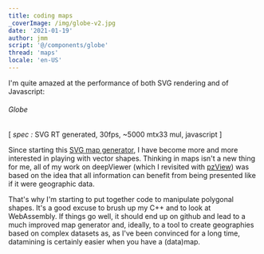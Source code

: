 ```yaml
---
title: coding maps
_coverImage: /img/globe-v2.jpg
date: '2021-01-19'
author: jmm
script: '@/components/globe'
thread: 'maps'
locale: 'en-US'
---
```


I'm quite amazed at the performance of both SVG rendering and of Javascript:

###### Globe

[ _spec :_ SVG RT generated, 30fps, ~5000 mtx33 mul, javascript ]

Since starting this [SVG map generator](/maps), I have become more and more
interested in playing with vector shapes. Thinking in maps isn't a new thing
for me, all of my work on deepViewer (which I revisited with [pzView](/pzview))
was based on the idea that all information can benefit from being presented
like if it were geographic data.

That's why I'm starting to put together code to manipulate polygonal shapes.
It's a good excuse to brush up my C++ and to look at WebAssembly. If things go
well, it should end up on github and lead to a much improved map generator and,
ideally, to a tool to create geographies based on complex datasets as, as I've
been convinced for a long time, datamining is certainly easier when you have
a (data)map.
